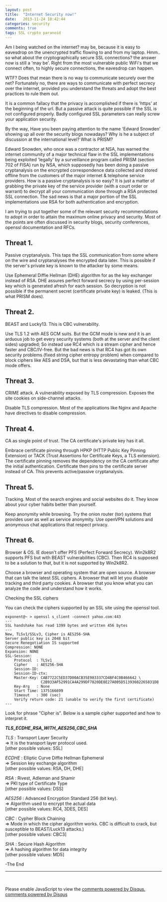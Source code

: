 ```yaml
---
layout: post
title:  "Internet Security now!"
date:   2013-11-24 18:42:44
categories: security
comments: true
tags: SSL crypto paranoid
---
```


Am I being watched on the internet? may be, because it is easy to eavesdrop on the unencrypted traffic flowing to and from my laptop. Hmm.. so what about the cryptographically secure SSL connections? the answer now is still a 'may be'. Right from the most vulnerable public WiFi's that we connect often, to highly secure connections, the eavesdrop can happen.

WTF? Does that mean there is no way to communicate securely over the net? Fortunately no, there are ways to communicate with perfect secrecy over the internet, provided you understand the threats and adopt the best practices to rule them out.

It is a common fallacy that the privacy is accomplished if there is 'https' at the beginning of the url. But a passive attack is quite possible if the SSL is not configured properly. Badly configured SSL parameters can really screw your application security.

By the way, Have you been paying attention to the name 'Edward Snowden' showing up all over the security blogs nowadays? Why is he a subject of discussion at the international level? What is PRISM?

Edward Snowden, who once was a contractor at NSA, has warned the internet community of a major technical flaw in the SSL implementations being exploited 'legally' by a surveillance program called PRISM (section 702 of FISA) run by NSA, which supposedly has been doing a passive cryptanalysis on the encrypted correspondence data collected and stored offline from the customers of the major internet & telephone service providers. How is a passive cryptanalysis is so easy? It is just a matter of grabbing the private key of the service provider (with a court order or warrant) to decrypt all your communication done through a RSA protected SSL connection. The sad news is that a major portion of the SSL implementations use RSA for both authentication and encryption.

I am trying to put together some of the relevant security recommendations to adopt in order to attain the maximum online privacy and security. Most of the points are often discussed in security blogs, security conferences, openssl documentation and RFCs.

Threat 1.
---------
Passive cryptanalysis. This taps the SSL communication from some where on the wire and cryptanalyses the encrypted data later. This is possible if the server's private key is known to the attacker by some means.

Use Ephemeral Diffie Hellman (DHE) algorithm for as the key exchanger instead of RSA. DHE assures perfect forward secrecy by using per-session key which is generated afresh for each session. So decryption is not possible if the permanent secret (certificate private key) is leaked. (This is what PRISM does).

Threat 2.
---------
BEAST and Lucky13. This is CBC vulnerability.

Use TLS 1.2 with AES GCM suits. But the GCM mode is new and it is an arduous job to get every security systems (both at the server and the client sides) upgraded; So instead use RC4 which is a stream cipher and hence faster and CBC/IV-free. But the bad news is that RC4 has got its own security problems (fixed string cipher entropy problem) when compared to block ciphers like AES and DSA, but that is less devastating than what CBC mode offers.

Threat 3.
---------
CRIME attack. A vulnerability exposed by TLS compression. Exposes the site cookies on side-channel attacks.

Disable TLS compression. Most of the applications like Nginx and Apache have directives to disable compression.

Threat 4.
---------
CA as single point of trust. The CA certificate's private key has it all.

Embrace certificate pinning through HPKP (HTTP Public Key Pinning Extension) or TACK (Trust Assertions for Certificate Keys, a TLS extension). The certificate pinning removes the dependency on the CA certificate after the initial authentication. Certificate then pins to the certificate server instead of CA. This prevents active/passive cryptanalysis.

Threat 5.
---------
Tracking. Most of the search engines and social websites do it. They know about your cyber habits better than yourself.

Keep anonymity while browsing. Try the onion router (tor) systems that provides user as well as service anonymity. Use openVPN solutions and anonymous chat applications that respect privacy.

Threat 6.
---------
Browser & OS. IE doesn't offer PFS (Perfect Forward Secrecy). Win2k8R2 supports PFS but with BEAST vulnerabilities (CBC). Then RC4 is supposed to be a solution to that, but it is not supported by Win2k8R2.

Choose a browser and operating system that are open source. A browser that can talk the latest SSL ciphers. A browser that will let you disable tracking and third party cookies. A browser that you know what you can analyze the code and understand how it works.

Checking the SSL ciphers

You can check the ciphers supported by an SSL site using the openssl tool.


```
exponent@~ > openssl s_client -connect yahoo.com:443
---
SSL handshake has read 1399 bytes and written 456 bytes
---
New, TLSv1/SSLv3, Cipher is AES256-SHA
Server public key is 2048 bit
Secure Renegotiation IS supported
Compression: NONE
Expansion: NONE
SSL-Session:
    Protocol  : TLSv1
    Cipher    : AES256-SHA
    Session-ID:
    Session-ID-ctx:
    Master-Key: CAB7722C5ED37D00ACB35E983337CD4BF4C0B466642 \
                C2B933AF52991CA4A299DF7820DE8E27A005D51393602265831D8
    Key-Arg   : None
    Start Time: 1375166699
    Timeout   : 300 (sec)
    Verify return code: 21 (unable to verify the first certificate)
---
```


Look for phrase "Cipher is". Below is a sample cipher supported and how to interpret it.

_**TLS_ECDHE_RSA_WITH_AES256_CBC_SHA**_

*TLS* : Transport Layer Security </br>
=> It is the transport layer protocol used. </br>
[other possible values: SSL]

*ECDHE* : Elliptic Curve Diffie Hellman Ephemeral </br>
=> Session key exchange algorithm </br>
[other possible values: RSA, DH, DHE]

*RSA* : Rivest, Adleman and Shamir </br>
=> PKI type of Certificate Type </br>
[other possible values: DSS]

*AES256* : Advanced Encryption Standard 256 (bit key). </br>
=> Algorithm used to encrypt the actual data </br>
[other possible values: RC4, 3DES, DES]

*CBC* : Cypher Block Chaining </br>
=> Mode in which the cipher algorithm works. CBC is difficult to crack, but susceptible to BEAST/Luck13 attacks.) </br>
[other possible values: CBC3]

*SHA* : Secure Hash Algorithm</br>
=> A hashing algorithm for data integrity </br>
[other possible values: MD5] </br>

\-The End

***
<br />
<br />

<div id="disqus_thread"></div>
<script type="text/javascript">
    /* * * CONFIGURATION VARIABLES: EDIT BEFORE PASTING INTO YOUR WEBPAGE * * */
    var disqus_shortname = 'nisheedcom'; // required: replace example with your forum shortname

    /* * * DON'T EDIT BELOW THIS LINE * * */
    (function() {
        var dsq = document.createElement('script'); dsq.type = 'text/javascript'; dsq.async = true;
        dsq.src = '//' + disqus_shortname + '.disqus.com/embed.js';
        (document.getElementsByTagName('head')[0] || document.getElementsByTagName('body')[0]).appendChild(dsq);
    })();
</script>
<noscript>Please enable JavaScript to view the <a href="http://disqus.com/?ref_noscript">comments powered by Disqus.</a></noscript>
<a href="http://disqus.com" class="dsq-brlink">comments powered by <span class="logo-disqus">Disqus</span></a>
